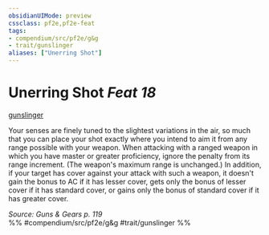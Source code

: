 ```yaml
---
obsidianUIMode: preview
cssclass: pf2e,pf2e-feat
tags:
- compendium/src/pf2e/g&g
- trait/gunslinger
aliases: ["Unerring Shot"]
---
```

# Unerring Shot  *Feat 18*  
[gunslinger](Reference/Rules/Traits/gunslinger-g-g.md "Gunslinger Class Trait")  


Your senses are finely tuned to the slightest variations in the air, so much that you can place your shot exactly where you intend to aim it from any range possible with your weapon. When attacking with a ranged weapon in which you have master or greater proficiency, ignore the penalty from its range increment. (The weapon's maximum range is unchanged.) In addition, if your target has cover against your attack with such a weapon, it doesn't gain the bonus to AC if it has lesser cover, gets only the bonus of lesser cover if it has standard cover, or gains only the bonus of standard cover if it has greater cover.

*Source: Guns & Gears p. 119*  
%% #compendium/src/pf2e/g&g #trait/gunslinger %%